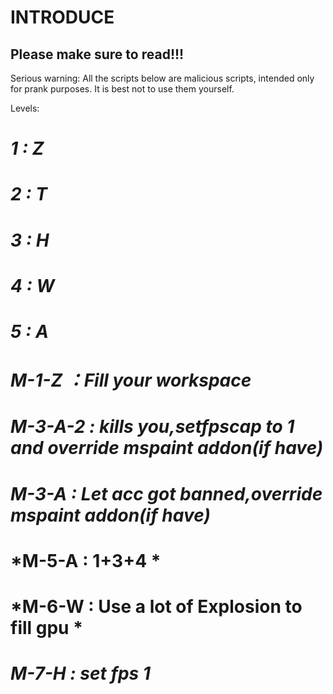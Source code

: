 # **INTRODUCE**

## **Please make sure to read!!!**
Serious warning: All the scripts below are malicious scripts, intended only for prank purposes. It is best not to use them yourself.

Levels:

# *1 : Z*
# *2 : T*
# *3 : H*
# *4 : W*
# *5 : A*

# *M-1-Z ：Fill your workspace*
# *M-3-A-2 : kills you,setfpscap to 1 and override mspaint addon(if have)*
# *M-3-A : Let acc got banned,override mspaint addon(if have)*
# *M-5-A : 1+3+4 *
# *M-6-W : Use a lot of Explosion to fill gpu *
# *M-7-H : set fps 1*
